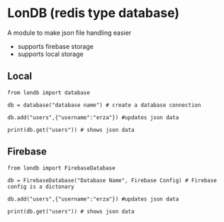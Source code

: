 # LonDB (redis type database)
A module to make json file handling easier 

- supports firebase storage 
- supports local storage

## Local
```
from londb import database

db = database("database name") # create a database connection

db.add("users",{"username":"erza"}) #updates json data

print(db.get("users")) # shows json data
```

## Firebase

```
from londb import FirebaseDatabase

db = FirebaseDatabase("Database Name", Firebase Config) # Firebase config is a dictonary

db.add("users",{"username":"erza"}) #updates json data

print(db.get("users")) # shows json data
```



